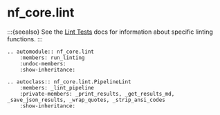 # nf_core.lint

:::{seealso}
See the [Lint Tests](../lint_tests/index.html) docs for information about specific linting functions.
:::

```{eval-rst}
.. automodule:: nf_core.lint
    :members: run_linting
    :undoc-members:
    :show-inheritance:
```

```{eval-rst}
.. autoclass:: nf_core.lint.PipelineLint
    :members: _lint_pipeline
    :private-members: _print_results, _get_results_md, _save_json_results, _wrap_quotes, _strip_ansi_codes
    :show-inheritance:
```
